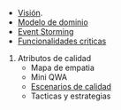 - [Visión](https://github.com/federico1605/Software2/blob/main/Vista%20funcional/Vision.md).
- [Modelo de dominio](https://github.com/federico1605/Software2/blob/main/Vista%20funcional/Modelo-Domio.md)
- [Event Storming](https://miro.com/app/board/uXjVPl0kV0s=/)
- [Funcionalidades criticas](https://github.com/federico1605/Software2/blob/main/Funcionalidades%20criticas.md)
1. Atributos de calidad
   - Mapa de empatia
   - Mini QWA
   - [Escenarios de calidad](https://github.com/federico1605/Software2/blob/main/Escenario-Calidad.md)
   - Tacticas y estrategias
